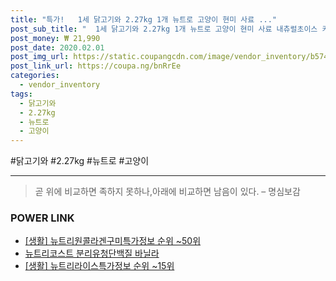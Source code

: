 ```yaml
--- 
title: "특가!   1세 닭고기와 2.27kg 1개 뉴트로 고양이 현미 사료 ..." 
post_sub_title: "  1세 닭고기와 2.27kg 1개 뉴트로 고양이 현미 사료 내츄럴초이스 키튼 이하" 
post_money: ₩ 21,990 
post_date: 2020.02.01 
post_img_url: https://static.coupangcdn.com/image/vendor_inventory/b574/009a926ec5f59304ab23d5f425f3aaf23ea31cd5d28417c651350822efa5.jpg 
post_link_url: https://coupa.ng/bnRrEe 
categories: 
  - vendor_inventory 
tags: 
  - 닭고기와 
  - 2.27kg 
  - 뉴트로 
  - 고양이 
--- 
```

  #닭고기와 #2.27kg #뉴트로 #고양이 
<hr> 

> 곧 위에 비교하면 족하지 못하나,아래에 비교하면 남음이 있다. – 명심보감 


### POWER LINK

* <a href="https://blog.naver.com/sakai111/221770706323" target="_blank"> [생활] 뉴트리원콜라겐구미특가정보 순위 ~50위</a>
* <a href="https://blog.naver.com/fasyy4321/221777337042" target="_blank">뉴트리코스트 분리유청단백질 바닐라</a>
* <a href="https://blog.naver.com/fasyy4321/221772571134" target="_blank"> [생활] 뉴트리라이스특가정보 순위 ~15위</a>
